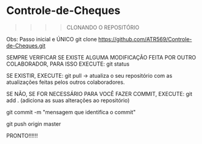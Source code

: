 # Controle-de-Cheques

>>>> CLONANDO O REPOSITÓRIO

Obs: Passo inicial e ÚNICO
git clone https://github.com/ATR569/Controle-de-Cheques.git

SEMPRE VERIFICAR SE EXISTE ALGUMA MODIFICAÇÃO FEITA POR OUTRO COLABORADOR, PARA ISSO EXECUTE:
git status

SE EXISTIR, EXECUTE:
git pull -> atualiza o seu repositório com as atualizações feitas pelos outros colaboradores.

SE NÃO, SE FOR NECESSÁRIO PARA VOCÊ FAZER COMMIT, EXECUTE:
git add . (adiciona as suas alterações ao repositório)

git commit -m "mensagem que identifica o commit" 

git push origin master

PRONTO!!!!!!


